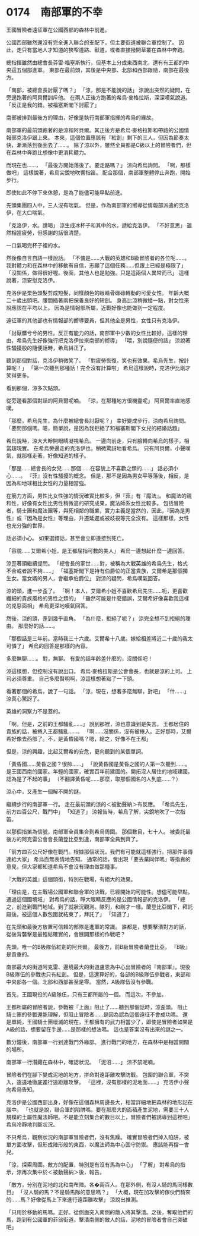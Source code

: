 # 0174　南部軍的不幸

王國冒險者遠征軍在公國西部的森林中前進。

公國西部雖然還沒有完全進入聯合的支配下，但主要街道被聯合軍控制了。
因此，走只有當地人才知道的狹窄道路、獸道，或者直接撥開草叢在森林中奔跑。

總指揮雖然由總會長芬雷·福塞斯執行，但基本上分成東西南北，還有有王都的中央這五個部進軍。
東部在最前頭，其後是中央部、北部和西部跟隨，南部在最後方。

「南部，被總會長討厭了嗎？」
「涼，那是不能說的話」
涼說出突然的疑問，在旁邊跑著的阿貝爾訓斥他。
在兩人正後方跑著的希烏·麥格拉斯，深深嘆氣說道。
「反正是我的錯。被福塞斯閣下討厭了」

南部被排到最後方的理由，好像是執行南部軍指揮的希烏的緣故。

南部軍的最前頭跑著的是涼和阿貝爾。其正後方是希烏·麥格拉斯和帶路的公國情報部克洛伊跟上來。
本來，這個位置應該有『紅劍』剩下的三人，但因為節奏太快，漸漸落到後面去了……。
除了涼以外，雖然全員都是C級以上的冒險者們，但在森林中奔跑比想像中更消耗體力。

而現在也……，
「最後方開始落後了。要走路嗎？」
涼向希烏詢問。
「啊，那樣做吧」
這樣說著，希烏尖銳地吹響指笛。
配合那個，南部軍整體停止奔跑，開始步行。

即使如此不停下來休憩，是為了能儘可能早點前進。

先頭集團四人中，三人沒有喘氣。
但是，作為南部軍的嚮導從情報部派遣的克洛伊，在大口喘氣。

「克洛伊，水。請喝」
涼生成冰杯子和其中的水，遞給克洛伊。
「不好意思」
雖然相當疲勞，但感謝的話很清楚。

一口氣喝完杯子裡的水。

然後像自言自語一樣說話。
「不愧是……大戰的英雄和B級冒險者的各位呢……。我對體力和在森林中的移動有自信，志願了這個任務……但跟上已經是極限了」
「沒關係，做得很好喔。後面，其他人也是勉強。只是這兩個人異常而已」
這樣說著，涼安慰克洛伊。

克洛伊是栗色頭髮剪成短髮，同樣顏色的眼睛骨碌碌轉動的可愛女性。
年齡大概二十歲出頭吧。腰間插著兩把保養良好的短劍。
身高比涼稍微矮一點，對女性來說應該在平均以上。
因為是情報部所屬，近戰好像也能做到一定程度。

遠征軍的其他部也有情報部的嚮導要員，但其他全是男性，女性只有克洛伊。

「討厭髒兮兮的男性。反正有能力的話，南部軍中少數的女性比較好。這樣的理由，希烏先生好像強行把克洛伊拉來南部的嚮導」
「喂，別說隨便的話」
涼說著性騷擾般的隨便話時，希烏糾正了。

聽到那個對話，克洛伊稍微笑了。
「對疲勞恢復，笑也有效果。希烏先生，按計算呢！」
「第一次聽到那種話！完全沒有計算啦」
希烏這樣說時，克洛伊比剛才笑得更多。

看到那個，涼多次點頭。

從旁邊看那個對話的阿貝爾呢喃。
「涼，在那種地方很機靈呢」
阿貝爾率直地感嘆。

「那麼，希烏先生，為什麼被總會長討厭呢？」
幸好變成步行，涼向希烏詢問。
「要問那個嗎。嗯，簡單說，是因為我拒絕了和福塞斯閣下女兒的結婚話題」

希烏說時，涼大大睜開眼睛凝視希烏。
一邊向前走，只有臉轉向希烏的樣子，相當超現實。
在希烏旁邊走的克洛伊也，稍微驚訝地看希烏。
只有阿貝爾，小聲嘆氣，就那樣走著。好像知道的樣子。

「那是……總會長的女兒……那個……在容貌上不喜歡之類的……」
話必須小心……。
『菲』沒有性騷擾的概念。
但是，那不是因為男女平等落後，相反，是因為和地球相比女性的力量相當強。

在筋力方面，男性比女性強的情況確實比較多，但『菲』有『魔法』。
和魔法的親和性，好像有女性比男性稍微高的研究成果，魔法師系女性比較多。
包括冒險者，騎士團和魔法團等，與死相鄰的職業，實力主義是當然的，因此，『因為是男性』或『因為是女性』等理由，升遷延遲或被歧視等完全沒有。
這樣那樣，女性也充分強的世界。

話必須小心。
如果選錯話，甚至會立即連接到死亡。

「容貌……艾爾希小姐，是王都屈指可數的美人」
希烏一邊想起什麼一邊回答。

涼歪著頭繼續提問。
「總會長的家世……對，被稱為大戰英雄的希烏先生，格式不合或者說不夠……」
「福塞斯閣下是持有伯爵位的正當貴族，艾爾希是那個獨生女。當女婿的男人，會繼承伯爵位」
對涼的疑問，希烏嘆氣回答。

涼的頭，進一步歪了。
「啊！本人，艾爾希小姐不喜歡希烏先生……呃，更喜歡纖細的貴族風格的男性之類的」
「雖然可能是什麼錯誤，艾爾希好像喜歡我這樣的兇惡面相」
希烏更深地嘆氣回答。

然後，涼的頭，歪到幾乎直角。
「為什麼，拒絕了呢？」
涼完全想不到拒絕的理由。
那麼好的話……。

「那個話是三年前。當時我三十六歲。艾爾希十八歲。嫁給相差將近二十歲的我太可憐了」
希烏的回答是那樣的內容。

多麼無聊……。
對，無聊。
有愛的話年齡差什麼的，沒關係吧！

涼這樣想，但控制沒有說出口。
希烏·麥格拉斯是公會會長，也就是涼的上司。
上司必須尊重。
自己多麼賢明啊，涼這樣想著點了一下頭。

看著那個的希烏，說了一句話。
「涼，現在，想著多麼無聊，對吧」
「什……」
涼真心驚訝了。

英雄的洞察力不是蓋的。

「啊，但是，之前的王都騷亂……」
說到那裡，涼也意識到是失言。
王都居住的貴族的話，被捲入王都騷亂……。
「啊……沒關係，沒有被捲入。正好那時，艾爾希好像去西部了。不，是黃昏國嗎？嗯，總之，好像不在王都」

但是，涼的興趣，比起艾爾希的安危，更向聽到的某個單詞。

「黃昏國……黃昏之國？很帥……」
「說黃昏國是黃昏之國的人第一次聽到……。是王國西南的國家。年輕的國家，確實百年前建國的。開拓沒人居住的地域建國，認為是了不起的事」
（不翻譯黃昏呢……那麼，取那個國名的人到底……？）

涼心中，又產生一個解不開的謎。

繼續步行的南部軍一行。
走在最前頭的涼的＜被動聲納＞有反應。
「希烏先生，前方四百公尺，戰鬥中」
「知道了」
涼報告時，希烏了解，尖銳地吹了一次指笛。

以那個指笛為信號，南部軍全員集合到希烏周圍。
那個數目，七十人。
被委託最後方的阿克雷公會會長蘭登比亞到達，南部軍全員到齊了。

「前方四百公尺好像在戰鬥。根據那個狀況，我們有可能就這樣強行。把那件事傳達給大家」
希烏面無表情地告知。
通常的話，會出現「要丟棄同伴嗎」等指責的意見，但大家都知道希烏不會沒有理由做那種事。

『大戰的英雄』這個頭銜，特別在戰場，有絕大的效果。

「理由是，在主戰場公國軍和聯合軍的決戰，已經開始的可能性。想儘可能早點，通過這個國境域」
對希烏的話，睜大眼睛反應的是公國情報部的克洛伊。
「總之，前進到戰鬥地域。到了就狀況觀測。隊列，和剛才一樣。蘭登比亞閣下，拜託殿後。被這個人數包圍就結束了，拜託了」
「知道了」

在先頭和最後方放置可信賴的部隊是進軍的常識。
誰都是，想要擊潰對方的話，從後背襲擊是最輕鬆確實的，會展開那樣的作戰吧？

先頭，唯一的B級隊伍紅劍的阿貝爾。
最後方，前B級冒險者蘭登比亞。
『B級』是貴重的。

南部最大的街道阿克雷、邊境最大的街道盧恩為中心出冒險者的『南部軍』，現役B級隊伍的參戰也只有紅劍。
但是，這還算好的，各部的B級隊伍參戰者，東部和中央部各一個。北部和西部甚至是零。
當然，A級隊伍沒有參戰。

首先，王國現役的A級隊伍，只有王都所屬的一個。
而這次，不參加。

王都所屬的冒險者說，參戰被『上面』阻止了……聽到那個話時，涼歪頭。
阻止騎士團的參戰還能理解，但阻止冒險者……是因為認為這個遠征不會成功嗎。
還是單純，王國騎士團壞滅的現在，王都擁有的武力相當少了，即使是冒險者如果是A級的話，想要留在手邊……是那樣的想法嗎。
這也是答案沒有出來的謎之一。

數分鐘後，南部軍一行到達戰鬥外緣部。
進行戰鬥的地方，在森林中是相當開闊的場所。

南部軍一行潛藏在森林中，確認狀況。
「泥沼……」
涼不禁呢喃。

冒險者們在腳下變成泥地的地方，拼命對遠距離攻擊防戰。
包圍的聯合軍，不突入，遠遠地徹底進行遠距離攻擊。
「這裡，沒有那樣的泥地面……」
克洛伊小聲向希烏告知。

克洛伊是公國西部出身，好像在這個森林周邊長大，相當詳細地把森林的地形記在腦中。
「也就是說，聯合軍的陷阱嗎。要在那麼大的面積產生泥地，需要三十人規模的土屬性魔法師吧。不是能立刻集合的數目以上，冒險者們被誘導到這裡吧」
希烏冷靜地判斷狀況。

不只希烏，觀察狀況的南部軍冒險者們，沒有焦躁。
確實冒險者們掉入陷阱，被單方面攻擊，但形成陣形般的東西，以魔法師為中心固守防禦。
應該能再撐一會兒。

「涼，探索周圍。敵方的配置，特別是有沒有馬為中心」
「了解」
對希烏的指示，涼再次集中於＜被動聲納＞後，報告。

「敵方，分別在泥地的北和南布陣。各�兩百人。在那外側，有沒人騎的馬同樣數目」
「沒人騎的馬？不是騎馬隊的意思嗎？」
「大概，現在加攻擊的傢伙們騎來的……馬？好像從馬上下來進行遠距離攻擊」
涼說出推測。

「只用於移動的馬嗎。正好。從側面突入南側的敵人將其擊潰。之後，奪取他們的馬，跑到有公國軍的菲翁街道。擊潰南側的敵人的話，泥地的冒險者會自己突破吧」